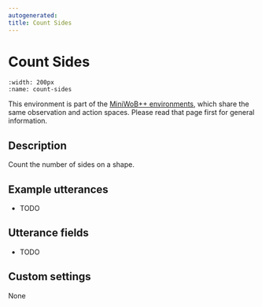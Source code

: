 ```yaml
---
autogenerated:
title: Count Sides
---
```


# Count Sides

```{figure} ../../_static/videos/miniwob/count-sides.gif 
:width: 200px
:name: count-sides
```

This environment is part of the <a href='..'>MiniWoB++ environments</a>, which share the same observation and action spaces. Please read that page first for general information.

## Description

Count the number of sides on a shape.

## Example utterances

* TODO

## Utterance fields

* TODO

## Custom settings

None
